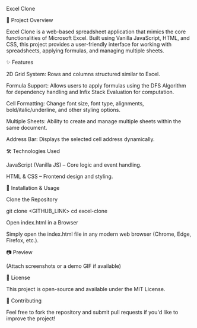 Excel Clone

📌 Project Overview

Excel Clone is a web-based spreadsheet application that mimics the core functionalities of Microsoft Excel. Built using Vanilla JavaScript, HTML, and CSS, this project provides a user-friendly interface for working with spreadsheets, applying formulas, and managing multiple sheets.

✨ Features

2D Grid System: Rows and columns structured similar to Excel.

Formula Support: Allows users to apply formulas using the DFS Algorithm for dependency handling and Infix Stack Evaluation for computation.

Cell Formatting: Change font size, font type, alignments, bold/italic/underline, and other styling options.

Multiple Sheets: Ability to create and manage multiple sheets within the same document.

Address Bar: Displays the selected cell address dynamically.

🛠️ Technologies Used

JavaScript (Vanilla JS) – Core logic and event handling.

HTML & CSS – Frontend design and styling.

🚀 Installation & Usage

Clone the Repository

git clone <GITHUB_LINK>
cd excel-clone

Open index.html in a Browser

Simply open the index.html file in any modern web browser (Chrome, Edge, Firefox, etc.).

📷 Preview

(Attach screenshots or a demo GIF if available)

📜 License

This project is open-source and available under the MIT License.

🤝 Contributing

Feel free to fork the repository and submit pull requests if you'd like to improve the project!
